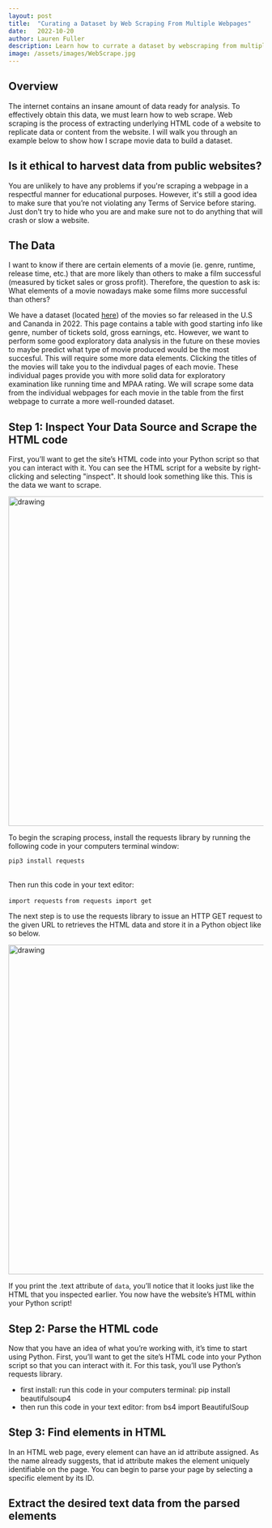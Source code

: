 ```yaml
---
layout: post
title:  "Curating a Dataset by Web Scraping From Multiple Webpages"
date:   2022-10-20
author: Lauren Fuller
description: Learn how to currate a dataset by webscraping from multiple webpages using Beautifulsoup in python. 
image: /assets/images/WebScrape.jpg
---
```


## Overview

The internet contains an insane amount of data ready for analysis. To effectively obtain this data, we must learn how to web scrape. Web scraping is the process of extracting underlying HTML code of a website to replicate data or content from the website. I will walk you through an example below to show how I scrape movie data to build a dataset.

## Is it ethical to harvest data from public websites?

You are unlikely to have any problems if you're scraping a webpage in a respectful manner for educational purposes. However, it's still a good idea to make sure that you’re not violating any Terms of Service before staring. Just don't try to hide who you are and make sure not to do anything that will crash or slow a website. 

## The Data

I want to know if there are certain elements of a movie (ie. genre, runtime, release time, etc.) that are more likely than others to make a film successful (measured by ticket sales or gross profit). Therefore, the question to ask is: 
What elements of a movie nowadays make some films more successful than others?

We have a dataset (located [here](https://www.the-numbers.com/market/2022/top-grossing-movies)) of the movies so far released in the U.S and Cananda in 2022. This page contains a table with good starting info like genre, number of tickets sold, gross earnings, etc. However, we want to perform some good exploratory data analysis in the future on these movies to maybe predict what type of movie produced would be the most succesful. This will require some more data elements. Clicking the titles of the movies will take you to the indivdual pages of each movie. These individual pages provide you with more solid data for exploratory examination like running time and MPAA rating. We will scrape some data from the individual webpages for each movie in the table from the first webpage to currate a more well-rounded dataset. 


## Step 1: Inspect Your Data Source and Scrape the HTML code
First, you’ll want to get the site’s HTML code into your Python script so that you can interact with it. You can see the HTML script for a website by right-clicking and selecting "inspect". It should look something like this. This is the data we want to scrape.

<img src="https://postimg.cc/QVXJqLhH" alt="drawing" width="650"/>


To begin the scraping process, install the requests library by running the following code in your computers terminal window:
<br />

`pip3 install requests`
<br />
<br />

Then run this code in your text editor: 
<br />

`import requests`
`from requests import get`

The next step is to use the requests library to issue an HTTP GET request to the given URL to retrieves the HTML data and store it in a Python object like so below.

<img src="https://postimg.cc/Yj5gyJw6" alt="drawing" width="650"/>


If you print the .text attribute of `data`, you’ll notice that it looks just like the HTML that you inspected earlier. You now have the website’s HTML within your Python script!

## Step 2: Parse the HTML code
Now that you have an idea of what you’re working with, it’s time to start using Python. First, you’ll want to get the site’s HTML code into your Python script so that you can interact with it. For this task, you’ll use Python’s requests library.

- first install: run this code in your computers terminal:
pip install beautifulsoup4
- then run this code in your text editor: from bs4 import BeautifulSoup

## Step 3: Find elements in HTML
In an HTML web page, every element can have an id attribute assigned. As the name already suggests, that id attribute makes the element uniquely identifiable on the page. You can begin to parse your page by selecting a specific element by its ID.

## Extract the desired text data from the parsed elements
